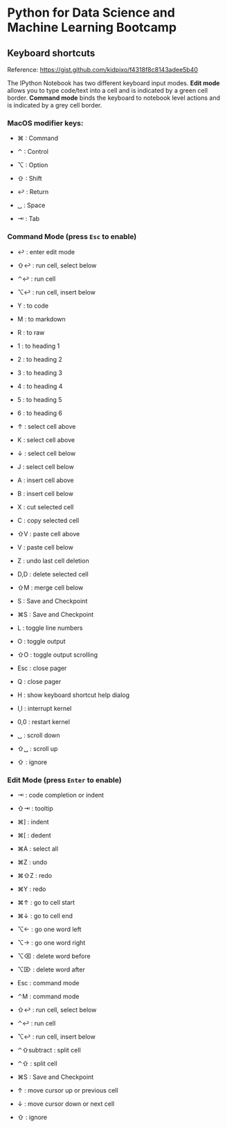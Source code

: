 # Python for Data Science and Machine Learning Bootcamp

## Keyboard shortcuts
Reference: https://gist.github.com/kidpixo/f4318f8c8143adee5b40

The IPython Notebook has two different keyboard input modes. **Edit mode** allows you to type code/text into a cell and is indicated by a green cell border. **Command mode** binds the keyboard to notebook level actions and is indicated by a grey cell border.

### MacOS modifier keys:

- ⌘  : Command

- ⌃  : Control

- ⌥  : Option

- ⇧  : Shift

- ↩  : Return

- ␣  : Space

- ⇥  : Tab

### Command Mode (press `Esc` to enable)

- ↩  : enter edit mode

- ⇧↩  : run cell, select below

- ⌃↩  : run cell

- ⌥↩  : run cell, insert below

- Y  : to code

- M  : to markdown

- R  : to raw

- 1  : to heading 1

- 2  : to heading 2

- 3  : to heading 3

- 4  : to heading 4

- 5  : to heading 5

- 6  : to heading 6

- ↑  : select cell above

- K  : select cell above

- ↓  : select cell below

- J  : select cell below

- A  : insert cell above

- B  : insert cell below

- X  : cut selected cell

- C  : copy selected cell

- ⇧V  : paste cell above

- V  : paste cell below

- Z  : undo last cell deletion

- D,D  : delete selected cell

- ⇧M  : merge cell below

- S  : Save and Checkpoint

- ⌘S  : Save and Checkpoint

- L  : toggle line numbers

- O  : toggle output

- ⇧O  : toggle output scrolling

- Esc  : close pager

- Q  : close pager

- H  : show keyboard shortcut help dialog

- I,I  : interrupt kernel

- 0,0  : restart kernel

- ␣  : scroll down

- ⇧␣  : scroll up

- ⇧  : ignore

### Edit Mode (press `Enter` to enable)

- ⇥  : code completion or indent

- ⇧⇥  : tooltip

- ⌘]  : indent

- ⌘[  : dedent

- ⌘A  : select all

- ⌘Z  : undo

- ⌘⇧Z  : redo

- ⌘Y  : redo

- ⌘↑  : go to cell start

- ⌘↓  : go to cell end

- ⌥←  : go one word left

- ⌥→  : go one word right

- ⌥⌫  : delete word before

- ⌥⌦  : delete word after

- Esc  : command mode

- ⌃M  : command mode

- ⇧↩  : run cell, select below

- ⌃↩  : run cell

- ⌥↩  : run cell, insert below

- ⌃⇧subtract  : split cell

- ⌃⇧  : split cell

- ⌘S  : Save and Checkpoint

- ↑  : move cursor up or previous cell

- ↓  : move cursor down or next cell

- ⇧  : ignore
